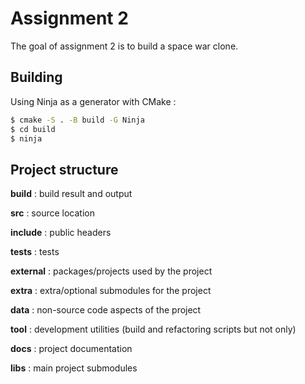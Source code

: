 # Assignment 2 

The goal of assignment 2 is to build a space war clone.

## Building

Using Ninja as a generator with CMake :

```sh
$ cmake -S . -B build -G Ninja
$ cd build
$ ninja
```

## Project structure

**build** : build result and output

**src** : source location

**include** : public headers

**tests** : tests

**external** : packages/projects used by the project

**extra** : extra/optional submodules for the project

**data** : non-source code aspects of the project

**tool** : development utilities (build and refactoring scripts but not only)

**docs** : project documentation

**libs** : main project submodules



